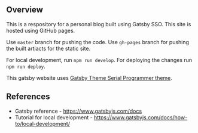 
## Overview
This is a respository for a personal blog built using Gatsby SSO. This site is hosted using GitHub pages. 

Use `master` branch for pushing the code. Use `gh-pages` branch for pushing the built artiacts for the static site. 

For local development, run `npm run develop`. For deploying the changes run `npm run deploy`. 

This gatsby website uses [Gatsby Theme Serial Programmer theme](https://github.com/sharadcodes/gatsby-theme-serial-programmer).

## References 
* Gatsby reference - https://www.gatsbyjs.com/docs
* Tutorial for local development - https://www.gatsbyjs.com/docs/how-to/local-development/
